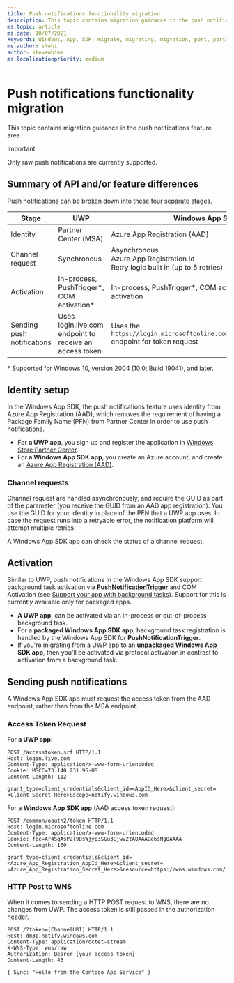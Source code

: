 ```yaml
---
title: Push notifications functionality migration
description: This topic contains migration guidance in the push notifications feature area.
ms.topic: article
ms.date: 10/07/2021
keywords: Windows, App, SDK, migrate, migrating, migration, port, porting, push, notifications
ms.author: stwhi
author: stevewhims
ms.localizationpriority: medium
---
```


# Push notifications functionality migration

This topic contains migration guidance in the push notifications feature area.

> [!IMPORTANT]
> Only raw push notifications are currently supported.

## Summary of API and/or feature differences

Push notifications can be broken down into these four separate stages.

| Stage | UWP | Windows App SDK|
|--------|-----|----------------|
| Identity | Partner Center (MSA) | Azure App Registration (AAD) |
| Channel request | Synchronous| Asynchronous<br/>Azure App Registration Id<br/>Retry logic built in (up to 5 retries)  |
| Activation | In-process, PushTrigger\*, COM activation\*  | In-process, PushTrigger\*, COM activation\*, Protocol activation |
| Sending push notifications | Uses login.live.com endpoint to receive an access token | Uses the `https://login.microsoftonline.com/common/oauth2/token` endpoint for token request |

\* Supported for Windows 10, version 2004 (10.0; Build 19041), and later.

## Identity setup

In the Windows App SDK, the push notifications feature uses identity from Azure App Registration (AAD), which removes the requirement of having a Package Family Name (PFN) from Partner Center in order to use push notifications.

* For **a UWP app**, you sign up and register the application in [Windows Store Partner Center](/azure/notification-hubs/notification-hubs-windows-store-dotnet-get-started-wns-push-notification#create-an-app-in-windows-store).
* For **a Windows App SDK app**, you create an Azure account, and create an [Azure App Registration (AAD)](/windows/apps/windows-app-sdk/notifications/push/push-quickstart#configure-your-apps-identity-in-azure-active-directory).

### Channel requests

Channel request are handled asynchronously, and require the GUID as part of the parameter (you receive the GUID from an AAD app registration). You use the GUID for your identity in place of the PFN that a UWP app uses. In case the request runs into a retryable error, the notification platform will attempt multiple retries.

A Windows App SDK app can check the status of a channel request.

## Activation

Similar to UWP, push notifications in the Windows App SDK support background task activation via [**PushNotificationTrigger**](/uwp/api/windows.applicationmodel.background.pushnotificationtrigger) and COM Activation (see [Support your app with background tasks](/windows/uwp/launch-resume/support-your-app-with-background-tasks)). Support for this is currently available only for packaged apps.

* **A UWP app**, can be activated via an in-process or out-of-process background task.
* For a **packaged Windows App SDK app**, background task registration is handled by the Windows App SDK for **PushNotificationTrigger**.
* If you're migrating from a UWP app to an **unpackaged Windows App SDK app**, then you'll be activated via protocol activation in contrast to activation from a background task.

## Sending push notifications

A Windows App SDK app must request the access token from the AAD endpoint, rather than from the MSA endpoint.

### Access Token Request

For **a UWP app**:

```http
POST /accesstoken.srf HTTP/1.1
Host: login.live.com
Content-Type: application/x-www-form-urlencoded
Cookie: MSCC=73.140.231.96-US
Content-Length: 112

grant_type=client_credentials&client_id=<AppID_Here>&client_secret=<Client_Secret_Here>&scope=notify.windows.com
```

For a **Windows App SDK app** (AAD access token request):

```http
POST /common/oauth2/token HTTP/1.1
Host: login.microsoftonline.com
Content-Type: application/x-www-form-urlencoded
Cookie: fpc=Ar4SqAsP2l9DsWjyp3SGu3Gjwv2tAQAAAOe6sNgOAAAA
Content-Length: 160

grant_type=client_credentials&client_id=<Azure_App_Registration_AppId_Here>&client_secret=<Azure_App_Registration_Secret_Here>&resource=https://wns.windows.com/
```

### HTTP Post to WNS

When it comes to sending a HTTP POST request to WNS, there are no changes from UWP. The access token is still passed in the authorization header.

```http
POST /?token=[ChannelURI] HTTP/1.1
Host: dm3p.notify.windows.com
Content-Type: application/octet-stream
X-WNS-Type: wns/raw
Authorization: Bearer [your access token]
Content-Length: 46

{ Sync: "Hello from the Contoso App Service" }
```